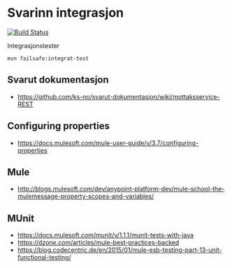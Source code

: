 # Svarinn integrasjon

[![Build Status](https://travis-ci.org/FINTprosjektet/svarinn-integrasjon.svg?branch=master)](https://travis-ci.org/FINTprosjektet/svarinn-integrasjon)

Integrasjonstester
```
mvn failsafe:integrat-test
```

## Svarut dokumentasjon
- https://github.com/ks-no/svarut-dokumentasjon/wiki/mottaksservice-REST

## Configuring properties
- https://docs.mulesoft.com/mule-user-guide/v/3.7/configuring-properties

## Mule
- http://blogs.mulesoft.com/dev/anypoint-platform-dev/mule-school-the-mulemessage-property-scopes-and-variables/

## MUnit
- https://docs.mulesoft.com/munit/v/1.1.1/munit-tests-with-java
- https://dzone.com/articles/mule-best-practices-backed
- https://blog.codecentric.de/en/2015/01/mule-esb-testing-part-13-unit-functional-testing/